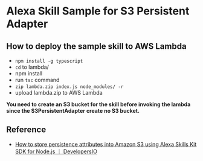 # Alexa Skill Sample for S3 Persistent Adapter
## How to deploy the sample skill to AWS Lambda
- `npm install -g typescript`
- `cd` to lambda/
- npm install
- run `tsc` command
- `zip lambda.zip index.js node_modules/ -r`
- upload lambda.zip to AWS Lambda

**You need to create an S3 bucket for the skill before invoking the lambda since the S3PersistentAdapter create no S3 bucket.**

## Reference

- [How to store persistence attributes into Amazon S3 using Alexa Skills Kit SDK for Node.js ｜ DevelopersIO](https://dev.classmethod.jp/cloud/aws/ask-sdk-for-node-js-s3-persistence-adapter-en/)
